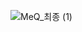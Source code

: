![MeQ_최종 (1)](https://github.com/Meee-Q/.github/assets/81246338/61269e9b-d1cb-4d32-94d7-bbda32f219ad)


